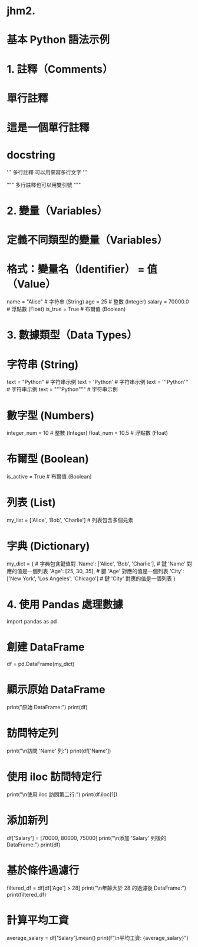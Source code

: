 # jhm2.
# 基本 Python 語法示例

# 1. 註釋（Comments）
# 單行註釋
# 這是一個單行註釋

# docstring
'''
多行註釋
可以用來寫多行文字
'''

"""
多行註釋也可以用雙引號
"""

# 2. 變量（Variables）
# 定義不同類型的變量（Variables）
# 格式：變量名（Identifier） = 值（Value）
name = "Alice"      # 字符串 (String)
age = 25            # 整數 (Integer)
salary = 70000.0    # 浮點數 (Float)
is_true = True      # 布爾值 (Boolean)

# 3. 數據類型（Data Types）

# 字符串 (String)
text = "Python"     # 字符串示例
text = 'Python'     # 字符串示例
text = '''Python'''     # 字符串示例
text = """Python"""     # 字符串示例

# 數字型 (Numbers)
integer_num = 10    # 整數 (Integer)
float_num = 10.5    # 浮點數 (Float)

# 布爾型 (Boolean)
is_active = True    # 布爾值 (Boolean)

# 列表 (List)
my_list = ['Alice', 'Bob', 'Charlie']  # 列表包含多個元素

# 字典 (Dictionary)
my_dict = {  # 字典包含鍵值對
    'Name': ['Alice', 'Bob', 'Charlie'],  # 鍵 'Name' 對應的值是一個列表
    'Age': [25, 30, 35],                  # 鍵 'Age' 對應的值是一個列表
    'City': ['New York', 'Los Angeles', 'Chicago']  # 鍵 'City' 對應的值是一個列表
}

# 4. 使用 Pandas 處理數據
import pandas as pd

# 創建 DataFrame
df = pd.DataFrame(my_dict)

# 顯示原始 DataFrame
print("原始 DataFrame:")
print(df)

# 訪問特定列
print("\n訪問 'Name' 列:")
print(df['Name'])

# 使用 iloc 訪問特定行
print("\n使用 iloc 訪問第二行:")
print(df.iloc[1])

# 添加新列
df['Salary'] = [70000, 80000, 75000]
print("\n添加 'Salary' 列後的 DataFrame:")
print(df)

# 基於條件過濾行
filtered_df = df[df['Age'] > 28]
print("\n年齡大於 28 的過濾後 DataFrame:")
print(filtered_df)

# 計算平均工資
average_salary = df['Salary'].mean()
print(f"\n平均工資: {average_salary}")
